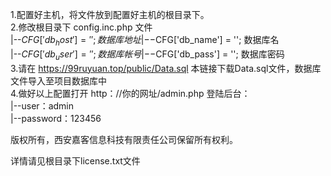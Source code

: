 1.配置好主机，将文件放到配置好主机的根目录下。  
2.修改根目录下 config.inc.php 文件  
	|--$CFG['db_host'] = '';			数据库地址  
	|--$CFG['db_name'] = '';       		数据库名   
	|--$CFG['db_user'] = '';       		数据库帐号   
	|--$CFG['db_pass'] = '';       		数据库密码   
3.请在 https://99ruyuan.top/public/Data.sql 本链接下载Data.sql文件，数据库文件导入至项目数据库中  
4.做好以上配置打开 http：//你的网址/admin.php 登陆后台：  
	|--user：admin  
	|--password：123456  
  
  
  
  
版权所有，西安嘉客信息科技有限责任公司保留所有权利。   
  
详情请见根目录下license.txt文件